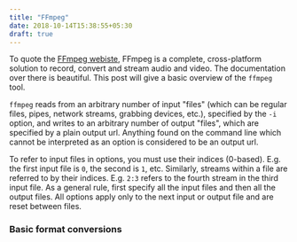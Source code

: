 ```yaml
---
title: "FFmpeg"
date: 2018-10-14T15:38:55+05:30
draft: true
---
```


To quote the [FFmpeg webiste](https://ffmpeg.org/), FFmpeg is a complete, cross-platform solution to record, convert and stream audio and video. The documentation over there is beautiful. This post will give a basic overview of the ```ffmpeg``` tool.

```ffmpeg``` reads from an arbitrary number of input "files" (which can be regular files, pipes, network streams, grabbing devices, etc.), specified by the ```-i``` option, and writes to an arbitrary number of output "files", which are specified by a plain output url. Anything found on the command line which cannot be interpreted as an option is considered to be an output url. 

To refer to input files in options, you must use their indices (0-based). E.g. the first input file is ```0```, the second is ```1```, etc. Similarly, streams within a file are referred to by their indices. E.g. ```2:3``` refers to the fourth stream in the third input file. As a general rule, first specify all the input files and then all the output files. All options apply only to the next input or output file and are reset between files.

### Basic format conversions
